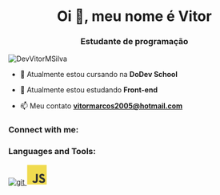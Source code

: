 <h1 align="center">Oi 👋, meu nome é Vitor</h1>
<h3 align="center">Estudante de programação </h3>

<p align="left"> <img src="https://komarev.com/ghpvc/?username=devvitormsilva&label=Profile%20views&color=0e75b6&style=flat" alt="DevVitorMSilva" /> </p>

- 🔭 Atualmente estou cursando na **DoDev School**

- 🌱 Atualmente estou estudando **Front-end**

- 📫 Meu contato **vitormarcos2005@hotmail.com**

<h3 align="left">Connect with me:</h3>
<p align="left">
</p>

<h3 align="left">Languages and Tools:</h3>
<p align="left"> <a href="https://git-scm.com/" target="_blank" rel="noreferrer"> <img src="https://www.vectorlogo.zone/logos/git-scm/git-scm-icon.svg" alt="git" width="40" height="40"/> </a> <a href="https://developer.mozilla.org/en-US/docs/Web/JavaScript" target="_blank" rel="noreferrer"> <img src="https://raw.githubusercontent.com/devicons/devicon/master/icons/javascript/javascript-original.svg" alt="javascript" width="40" height="40"/> </a> </p>
